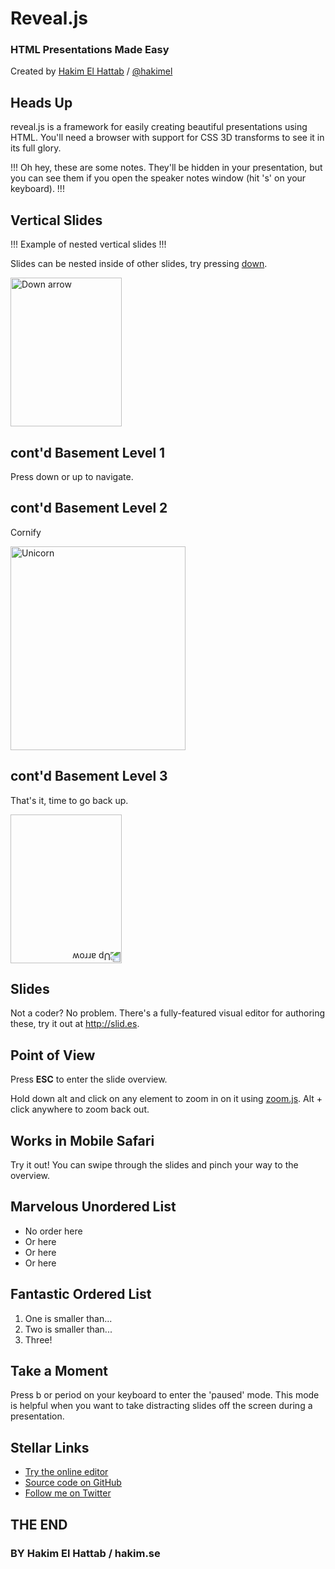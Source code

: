# Reveal.js

### HTML Presentations Made Easy

Created by [Hakim El Hattab](http://hakim.sa) / [@hakimel](http://twitter.com/hakimel)

## Heads Up

reveal.js is a framework for easily creating beautiful presentations using HTML. You'll need a browser with
support for CSS 3D transforms to see it in its full glory.

!!!
Oh hey, these are some notes. They'll be hidden in your presentation, 
but you can see them if you open the speaker notes window (hit 's' on your keyboard).
!!!


## Vertical Slides

!!!
Example of nested vertical slides
!!!

Slides can be nested inside of other slides,
try pressing <a href="#" class="navigate-down">down</a>.

<a href="#" class="image navigate-down">
    <img width="178" height="238" src="https://s3.amazonaws.com/hakim-static/reveal-js/arrow.png" alt="Down arrow">
</a>

## cont'd Basement Level 1

Press down or up to navigate.

## cont'd Basement Level 2

Cornify

<a class="test" href="http://cornify.com">
<img width="280" height="326" src="https://s3.amazonaws.com/hakim-static/reveal-js/cornify.gif" alt="Unicorn">
</a>

## cont'd Basement Level 3

That's it, time to go back up.

<a href="#/2" class="image">
<img width="178" height="238" src="https://s3.amazonaws.com/hakim-static/reveal-js/arrow.png" alt="Up arrow" style="-webkit-transform: rotate(180deg);">
</a>

<section>
    <h2>Slides</h2>
    <p>
        Not a coder? No problem. There's a fully-featured visual editor for authoring these, try it out at <a href="http://slid.es" target="_blank">http://slid.es</a>.
    </p>
</section>

<section>
    <h2>Point of View</h2>
    <p>
        Press <strong>ESC</strong> to enter the slide overview.
    </p>
    <p>
        Hold down alt and click on any element to zoom in on it using <a href="http://lab.hakim.se/zoom-js">zoom.js</a>. Alt + click anywhere to zoom back out.
    </p>
</section>

<section>
    <h2>Works in Mobile Safari</h2>
    <p>
        Try it out! You can swipe through the slides and pinch your way to the overview.
    </p>
</section>

<section>
    <h2>Marvelous Unordered List</h2>
    <ul>
        <li>No order here</li>
        <li>Or here</li>
        <li>Or here</li>
        <li>Or here</li>
    </ul>
</section>

<section>
    <h2>Fantastic Ordered List</h2>
    <ol>
        <li>One is smaller than...</li>
        <li>Two is smaller than...</li>
        <li>Three!</li>
    </ol>
</section>

<section data-markdown>
    <script type="text/template">
        ## Markdown support

        For those of you who like that sort of thing. Instructions and a bit more info available [here](https://github.com/hakimel/reveal.js#markdown).

        ```
        <section data-markdown>
            ## Markdown support

            For those of you who like that sort of thing.
            Instructions and a bit more info available [here](https://github.com/hakimel/reveal.js#markdown).
        </section>
        ```
    </script>
</section>

<section id="transitions">
    <h2>Transition Styles</h2>
    <p>
        You can select from different transitions, like: <br>
        <a href="?transition=cube#/transitions">Cube</a> -
        <a href="?transition=page#/transitions">Page</a> -
        <a href="?transition=concave#/transitions">Concave</a> -
        <a href="?transition=zoom#/transitions">Zoom</a> -
        <a href="?transition=linear#/transitions">Linear</a> -
        <a href="?transition=fade#/transitions">Fade</a> -
        <a href="?transition=none#/transitions">None</a> -
        <a href="?#/transitions">Default</a>
    </p>
</section>

<section id="themes">
    <h2>Themes</h2>
    <p>
        Reveal.js comes with a few themes built in: <br>
        <a href="?#/themes">Default</a> -
        <a href="?theme=sky#/themes">Sky</a> -
        <a href="?theme=beige#/themes">Beige</a> -
        <a href="?theme=simple#/themes">Simple</a> -
        <a href="?theme=serif#/themes">Serif</a> -
        <a href="?theme=night#/themes">Night</a> <br>
        <a href="?theme=moon.css#/themes">Moon</a> -
        <a href="?theme=simple.css#/themes">Simple</a> -
        <a href="?theme=solarized.css#/themes">Solarized</a>
    </p>
    <p>
        <small>
            * Theme demos are loaded after the presentation which leads to flicker. In production you should load your theme in the <code>&lt;head&gt;</code> using a <code>&lt;link&gt;</code>.
        </small>
    </p>
</section>

<section>
    <h2>Global State</h2>
    <p>
        Set <code>data-state="something"</code> on a slide and <code>"something"</code>
        will be added as a class to the document element when the slide is open. This lets you
        apply broader style changes, like switching the background.
    </p>
</section>

<section data-state="customevent">
    <h2>Custom Events</h2>
    <p>
        Additionally custom events can be triggered on a per slide basis by binding to the <code>data-state</code> name.
    </p>
    <pre><code data-trim contenteditable style="font-size: 18px; margin-top: 20px;">
Reveal.addEventListener( 'customevent', function() {
console.log( '"customevent" has fired' );
} );
    </code></pre>
</section>

<section>
    <section data-background="#007777">
        <h2>Slide Backgrounds</h2>
        <p>
            Set <code>data-background="#007777"</code> on a slide to change the full page background to the given color. All CSS color formats are supported.
        </p>
        <a href="#" class="image navigate-down">
            <img width="178" height="238" src="https://s3.amazonaws.com/hakim-static/reveal-js/arrow.png" alt="Down arrow">
        </a>
    </section>
    <section data-background="https://s3.amazonaws.com/hakim-static/reveal-js/arrow.png">
        <h2>Image Backgrounds</h2>
        <pre><code>&lt;section data-background="image.png"&gt;</code></pre>
    </section>
    <section data-background="https://s3.amazonaws.com/hakim-static/reveal-js/arrow.png" data-background-repeat="repeat" data-background-size="100px">
        <h2>Repeated Image Backgrounds</h2>
        <pre><code style="word-wrap: break-word;">&lt;section data-background="image.png" data-background-repeat="repeat" data-background-size="100px"&gt;</code></pre>
    </section>
</section>

<section data-transition="linear" data-background="#4d7e65" data-background-transition="slide">
    <h2>Background Transitions</h2>
    <p>
        Pass reveal.js the <code>backgroundTransition: 'slide'</code> config argument to make backgrounds slide rather than fade.
    </p>
</section>

<section data-transition="linear" data-background="#8c4738" data-background-transition="slide">
    <h2>Background Transition Override</h2>
    <p>
        You can override background transitions per slide by using <code>data-background-transition="slide"</code>.
    </p>
</section>

<section>
    <h2>Clever Quotes</h2>
    <p>
        These guys come in two forms, inline: <q cite="http://searchservervirtualization.techtarget.com/definition/Our-Favorite-Technology-Quotations">
        &ldquo;The nice thing about standards is that there are so many to choose from&rdquo;</q> and block:
    </p>
    <blockquote cite="http://searchservervirtualization.techtarget.com/definition/Our-Favorite-Technology-Quotations">
        &ldquo;For years there has been a theory that millions of monkeys typing at random on millions of typewriters would
        reproduce the entire works of Shakespeare. The Internet has proven this theory to be untrue.&rdquo;
    </blockquote>
</section>

<section>
    <h2>Pretty Code</h2>
    <pre><code data-trim contenteditable>
function linkify( selector ) {
if( supports3DTransforms ) {

var nodes = document.querySelectorAll( selector );

for( var i = 0, len = nodes.length; i &lt; len; i++ ) {
var node = nodes[i];

if( !node.className ) {
node.className += ' roll';
}
}
}
}
    </code></pre>
    <p>Courtesy of <a href="http://softwaremaniacs.org/soft/highlight/en/description/">highlight.js</a>.</p>
</section>

<section>
    <h2>Intergalactic Interconnections</h2>
    <p>
        You can link between slides internally,
        <a href="#/2/3">like this</a>.
    </p>
</section>

<section>
    <section id="fragments">
        <h2>Fragmented Views</h2>
        <p>Hit the next arrow...</p>
        <p class="fragment">... to step through ...</p>
        <ol>
            <li class="fragment"><code>any type</code></li>
            <li class="fragment"><em>of view</em></li>
            <li class="fragment"><strong>fragments</strong></li>
        </ol>

        <aside class="notes">
            This slide has fragments which are also stepped through in the notes window.
        </aside>
    </section>
    <section>
        <h2>Fragment Styles</h2>
        <p>There's a few styles of fragments, like:</p>
        <p class="fragment grow">grow</p>
        <p class="fragment shrink">shrink</p>
        <p class="fragment roll-in">roll-in</p>
        <p class="fragment fade-out">fade-out</p>
        <p class="fragment highlight-red">highlight-red</p>
        <p class="fragment highlight-green">highlight-green</p>
        <p class="fragment highlight-blue">highlight-blue</p>
        <p class="fragment current-visible">current-visible</p>
        <p class="fragment highlight-current-blue">highlight-current-blue</p>
    </section>
</section>

<section>
    <h2>Spectacular image!</h2>
    <a class="image" href="http://lab.hakim.se/meny/" target="_blank">
        <img width="320" height="299" src="http://s3.amazonaws.com/hakim-static/portfolio/images/meny.png" alt="Meny">
    </a>
</section>

<section>
    <h2>Export to PDF</h2>
    <p>Presentations can be <a href="https://github.com/hakimel/reveal.js#pdf-export">exported to PDF</a>, below is an example that's been uploaded to SlideShare.</p>
    <iframe id="slideshare" src="http://www.slideshare.net/slideshow/embed_code/13872948" width="455" height="356" style="margin:0;overflow:hidden;border:1px solid #CCC;border-width:1px 1px 0;margin-bottom:5px" allowfullscreen> </iframe>
    <script>
        document.getElementById('slideshare').attributeName = 'allowfullscreen';
    </script>
</section>

<section>
    <h2>Take a Moment</h2>
    <p>
        Press b or period on your keyboard to enter the 'paused' mode. This mode is helpful when you want to take distracting slides off the screen
        during a presentation.
    </p>
</section>

<section>
    <h2>Stellar Links</h2>
    <ul>
        <li><a href="http://slid.es">Try the online editor</a></li>
        <li><a href="https://github.com/hakimel/reveal.js">Source code on GitHub</a></li>
        <li><a href="http://twitter.com/hakimel">Follow me on Twitter</a></li>
    </ul>
</section>

<section>
    <h1>THE END</h1>
    <h3>BY Hakim El Hattab / hakim.se</h3>
</section>
